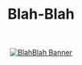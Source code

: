 <h1 align="center">Blah-Blah</h1></br>

<p align="center">
  <a href="https://github.com/getspherelabs/blahblah"><img  alt="BlahBlah Banner" src="https://github.com/getspherelabs/blahblah/blob/main/docs/imgs/banner_blah_blah.png?raw=true"/></a> <br>
</p>

